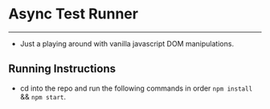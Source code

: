 # Async Test Runner
-------------------

- Just a playing around with vanilla javascript DOM manipulations.

## Running Instructions

- cd into the repo and run the following commands in order `npm install` && `npm start`.
